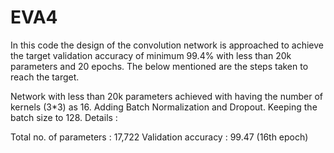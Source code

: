 # EVA4

In this code the design of the convolution network is approached to achieve the target validation accuracy of minimum 99.4% with less than 20k parameters and 20 epochs. The below mentioned are the steps taken to reach the target.

Network with less than 20k parameters achieved with having the number of kernels (3*3) as 16.
Adding Batch Normalization and Dropout.
Keeping the batch size to 128.
Details :

Total no. of parameters : 17,722
Validation accuracy : 99.47 (16th epoch)
